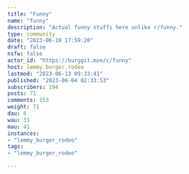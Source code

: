 ```yaml
---
title: "Funny" 
name: "funny"
description: "Actual funny stuffs here unlike r/funny."
type: community
date: "2023-06-19 17:59:20"
draft: false
nsfw: false
actor_id: "https://burggit.moe/c/funny"
host: lemmy.burger.rodeo
lastmod: "2023-06-13 09:33:41"
published: "2023-06-04 02:33:53"
subscribers: 194
posts: 71
comments: 153
weight: 71
dau: 6
wau: 31
mau: 41
instances:
- "lemmy_burger_rodeo"
tags: 
- "lemmy_burger_rodeo"

---
```

